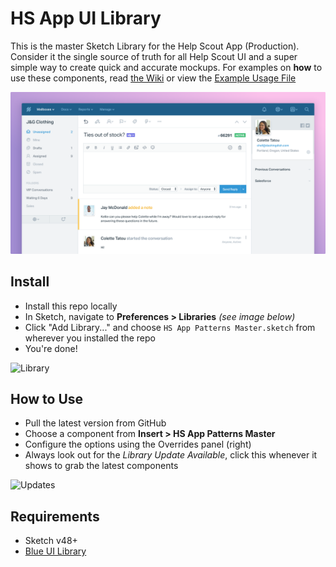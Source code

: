 # HS App UI Library
This is the master Sketch Library for the Help Scout App (Production). Consider it the single source of truth for all Help Scout UI and a super simple way to create quick and accurate mockups. For examples on **how** to use these components, read [the Wiki](https://github.com/helpscout/librahsappry-/wiki) or view the [Example Usage File](https://github.com/helpscout/library-hsapp/blob/master/HS%20App%20Example%20Usage.sketch?raw=true)

![Cover](https://github.com/helpscout/library-hsapp/blob/master/Latest/Cover.png?raw=true)

## Install
- Install this repo locally
- In Sketch, navigate to **Preferences > Libraries** *(see image below)*
- Click "Add Library..." and choose `HS App Patterns Master.sketch` from wherever you installed the repo
- You're done!

![Library](https://dha4w82d62smt.cloudfront.net/items/2F011R470K1E3f2o1e40/sketch-library.png)

## How to Use
- Pull the latest version from GitHub
- Choose a component from **Insert > HS App Patterns Master**
- Configure the options using the Overrides panel (right)
- Always look out for the *Library Update Available*, click this whenever it shows to grab the latest components

![Updates](https://d1ax1i5f2y3x71.cloudfront.net/items/1W232c1H0U0J3L0j1w1l/Screen%20Shot%202017-12-15%20at%2010.22.56%20am.png)

## Requirements
- Sketch v48+
- [Blue UI Library](https://github.com/helpscout/library-blue)
